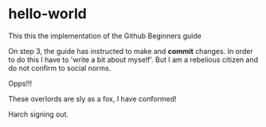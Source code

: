 # hello-world
This this the implementation of the Github Beginners guide

On step 3, the guide has instructed to make and **commit** changes. In order to do this I have to 'write a bit about myself'. But I am a rebelious citizen and do not confirm to social norms. 

Opps!!!

These overlords are sly as a fox, I have conformed!

Harch signing out.

